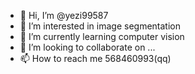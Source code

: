- 👋 Hi, I’m @yezi99587
- 👀 I’m interested in image segmentation
- 🌱 I’m currently learning computer vision
- 💞️ I’m looking to collaborate on ...
- 📫 How to reach me 568460993(qq)

<!---
yezi99587/yezi99587 is a ✨ special ✨ repository because its `README.md` (this file) appears on your GitHub profile.
You can click the Preview link to take a look at your changes.
--->
